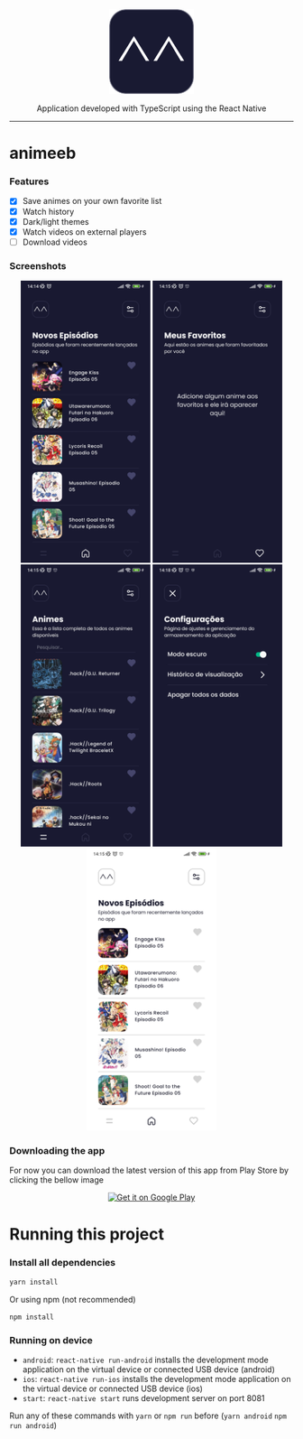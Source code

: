 <div align="center">
  <img src=".github/assets/icon play store.png" width=150 />
</div>
<p align="center">
    Application developed with TypeScript using the React Native
</p>

---

# animeeb

### Features

- [x] Save animes on your own favorite list
- [x] Watch history
- [x] Dark/light themes
- [x] Watch videos on external players
- [ ] Download videos

### Screenshots

<div align="center">
  <img src="./.github/assets/screenshots/01.jpg" height=500 />
  <img src="./.github/assets/screenshots/02.jpg" height=500 />
  <img src="./.github/assets/screenshots/03.jpg" height=500 />
  <img src="./.github/assets/screenshots/04.jpg" height=500 />
  <img src="./.github/assets/screenshots/05.jpg" height=500 />
</div>

### Downloading the app

For now you can download the latest version of this app from Play Store by clicking the bellow image

<div align="center">
  <a
    href="https://play.google.com/store/apps/details?id=com.animeeb&utm_source=utm_github_repo"
    ><img
      height="75"
      alt="Get it on Google Play"
      src="https://play.google.com/intl/en_us/badges/static/images/badges/en_badge_web_generic.png"
  /></a>
</div>

# Running this project

### Install all dependencies

```bash
yarn install
```
Or using npm (not recommended)
```bash
npm install
```

### Running on device

- `android`: `react-native run-android` installs the development mode application on the virtual device or connected USB device (android)
- `ios`: `react-native run-ios` installs the development mode application on the virtual device or connected USB device (ios)
- `start`: `react-native start` runs development server on port 8081

Run any of these commands with `yarn` or `npm run` before (`yarn android` `npm run android`)

